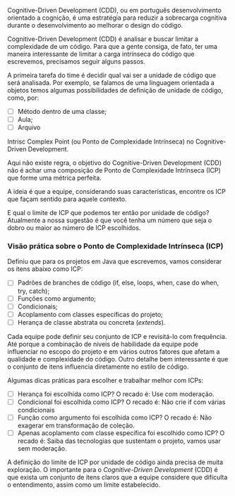 Cognitive-Driven Development (CDD), ou em português desenvolvimento orientado a cognição, é uma estratégia para reduzir a sobrecarga cognitiva durante o desenvolvimento ao melhorar o design do código.

Cognitive-Driven Development (CDD) é analisar e buscar limitar a complexidade de um código. Para que a gente consiga, de fato, ter uma maneira interessante de limitar a carga intrínseca do código que escrevemos, precisamos seguir alguns passos.

A primeira tarefa do time é decidir qual vai ser a unidade de código que será analisada. Por exemplo, se falamos de uma linguagem orientada a objetos temos algumas possibilidades de definição de unidade de código, como, por:

- [ ] Método dentro de uma classe;
- [ ] Aula;
- [ ] Arquivo

Intrisc Complex Point (ou Ponto de Complexidade Intrínseca) no Cognitive-Driven Development.

Aqui não existe regra, o objetivo do Cognitive-Driven Development (CDD) não é achar uma composição de Ponto de Complexidade Intrínseca (ICP) que forme uma métrica perfeita. 

A ideia é que a equipe, considerando suas características, encontre os ICP que façam sentido para aquele contexto.

E qual o limite de ICP que podemos ter então por unidade de código? Atualmente a nossa sugestão é que você tenha um número que seja o dobro ou maior ao número de ICP escolhidos.

### **Visão prática sobre o Ponto de Complexidade Intrínseca (ICP)**

Definiu que para os projetos em Java que escrevemos, vamos considerar os itens abaixo como ICP:

- [ ] Padrões de branches de código (if, else, loops, when, case do when, try, catch);
- [ ] Funções como argumento;
- [ ] Condicionais;
- [ ] Acoplamento com classes específicas do projeto;
- [ ] Herança de classe abstrata ou concreta (_extends_).

Cada equipe pode definir seu conjunto de ICP e revisitá-lo com frequência. Até porque a combinação de níveis de habilidade da equipe pode influenciar no escopo do projeto e em vários outros fatores que afetam a qualidade e complexidade do código. Outro detalhe bem interessante é que o conjunto de itens influencia diretamente no estilo de código. 

Algumas dicas práticas para escolher e trabalhar melhor com ICPs:

- [ ] Herança foi escolhida como ICP? O recado é: Use com moderação. 
- [ ] Condicional foi escolhida como ICP? O recado é: Não crie if com várias condicionais
- [ ] Função como argumento foi escolhida como ICP? O recado é: Não exagerar em transformação de coleção. 
- [ ] Apenas acoplamento com classe específica foi escolhido como ICP? O recado é: Saiba das tecnologias que sustentam o projeto, vamos usar sem moderação.

A definição do limite de ICP por unidade de código ainda precisa de muita exploração. O importante para o _Cognitive-Driven Development_ (CDD) é que exista um conjunto de itens claros que a equipe considere que dificulta o entendimento, assim como um limite estabelecido.